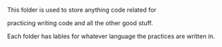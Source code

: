 This folder is used to store anything code related for

practicing writing code and all the other good stuff.

Each folder has lables for whatever language the practices are written in. 

